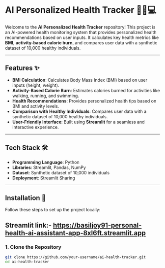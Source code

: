 # AI Personalized Health Tracker 🏃‍♂️💻

Welcome to the **AI Personalized Health Tracker** repository! This project is an AI-powered health monitoring system that provides personalized health recommendations based on user inputs. It calculates key health metrics like **BMI**, **activity-based calorie burn**, and compares user data with a synthetic dataset of 10,000 healthy individuals.

---

## **Features** ✨

- **BMI Calculation**: Calculates Body Mass Index (BMI) based on user inputs (height, weight).
- **Activity-Based Calorie Burn**: Estimates calories burned for activities like walking, running, and swimming.
- **Health Recommendations**: Provides personalized health tips based on BMI and activity levels.
- **Comparison with Healthy Individuals**: Compares user data with a synthetic dataset of 10,000 healthy individuals.
- **User-Friendly Interface**: Built using **Streamlit** for a seamless and interactive experience.

---

## **Tech Stack** 🛠️

- **Programming Language**: Python
- **Libraries**: Streamlit, Pandas, NumPy
- **Dataset**: Synthetic dataset of 10,000 individuals
- **Deployment**: Streamlit Sharing

---

## **Installation** 🚀

Follow these steps to set up the project locally:

## **Streamlit link:-** https://basiljoy91-personal-health-ai-assistant-app-8xl6ft.streamlit.app 

### **1. Clone the Repository**
```bash
git clone https://github.com/your-username/ai-health-tracker.git
cd ai-health-tracker
